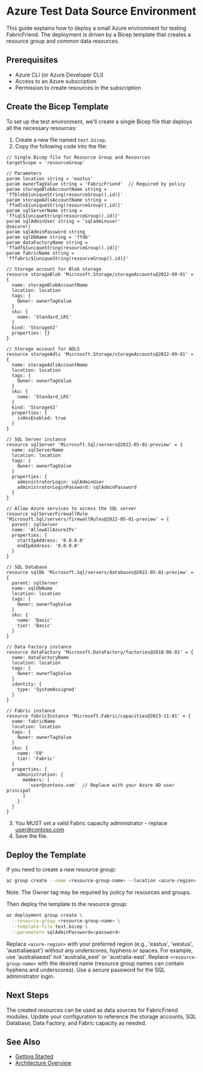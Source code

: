 # Azure Test Data Source Environment

This guide explains how to deploy a small Azure environment for testing FabricFriend. The deployment is driven by a Bicep template that creates a resource group and common data resources.

## Prerequisites

- Azure CLI (or Azure Developer CLI)
- Access to an Azure subscription
- Permission to create resources in the subscription

## Create the Bicep Template

To set up the test environment, we'll create a single Bicep file that deploys all the necessary resources:

1. Create a new file named `test.bicep`.
2. Copy the following code into the file:

```bicep
// Single Bicep file for Resource Group and Resources
targetScope = 'resourceGroup'

// Parameters
param location string = 'eastus'
param ownerTagValue string = 'FabricFriend'  // Required by policy
param storageBlobAccountName string = 'ffblob${uniqueString(resourceGroup().id)}'
param storageAdlsAccountName string = 'ffadls${uniqueString(resourceGroup().id)}'
param sqlServerName string = 'ffsql${uniqueString(resourceGroup().id)}'
param sqlAdminUser string = 'sqladminuser'
@secure()
param sqlAdminPassword string
param sqlDbName string = 'ffdb'
param dataFactoryName string = 'ffadf${uniqueString(resourceGroup().id)}'
param fabricName string = 'fffabric${uniqueString(resourceGroup().id)}'

// Storage account for Blob storage
resource storageBlob 'Microsoft.Storage/storageAccounts@2022-09-01' = {
  name: storageBlobAccountName
  location: location
  tags: {
    Owner: ownerTagValue
  }
  sku: {
    name: 'Standard_LRS'
  }
  kind: 'StorageV2'
  properties: {}
}

// Storage account for ADLS
resource storageAdls 'Microsoft.Storage/storageAccounts@2022-09-01' = {
  name: storageAdlsAccountName
  location: location
  tags: {
    Owner: ownerTagValue
  }
  sku: {
    name: 'Standard_LRS'
  }
  kind: 'StorageV2'
  properties: {
    isHnsEnabled: true
  }
}

// SQL Server instance
resource sqlServer 'Microsoft.Sql/servers@2022-05-01-preview' = {
  name: sqlServerName
  location: location
  tags: {
    Owner: ownerTagValue
  }
  properties: {
    administratorLogin: sqlAdminUser
    administratorLoginPassword: sqlAdminPassword
  }
}

// Allow Azure services to access the SQL server
resource sqlServerFirewallRule 'Microsoft.Sql/servers/firewallRules@2022-05-01-preview' = {
  parent: sqlServer
  name: 'AllowAllAzureIPs'
  properties: {
    startIpAddress: '0.0.0.0'
    endIpAddress: '0.0.0.0'
  }
}

// SQL Database
resource sqlDb 'Microsoft.Sql/servers/databases@2022-05-01-preview' = {
  parent: sqlServer
  name: sqlDbName
  location: location
  tags: {
    Owner: ownerTagValue
  }
  sku: {
    name: 'Basic'
    tier: 'Basic'
  }
}

// Data Factory instance
resource dataFactory 'Microsoft.DataFactory/factories@2018-06-01' = {
  name: dataFactoryName
  location: location
  tags: {
    Owner: ownerTagValue
  }
  identity: {
    type: 'SystemAssigned'
  }
}

// Fabric instance
resource fabricInstance 'Microsoft.Fabric/capacities@2023-11-01' = {
  name: fabricName
  location: location
  tags: {
    Owner: ownerTagValue
  }
  sku: {
    name: 'F0'
    tier: 'Fabric'
  }
  properties: {
    administration: {
      members: [
        'user@contoso.com'  // Replace with your Azure AD user principal
      ]
    }
  }
}
```

3. You MUST set a valid Fabric capacity administrator - replace user@contoso.com
3. Save the file.

## Deploy the Template

If you need to create a new resource group:

```bash
az group create --name <resource-group-name> --location <azure-region> --tags Owner=FabricFriend
```

Note: The Owner tag may be required by policy for resources and groups.

Then deploy the template to the resource group:

```bash
az deployment group create \
  --resource-group <resource-group-name> \
  --template-file test.bicep \
  --parameters sqlAdminPassword=<password>
```

Replace `<azure-region>` with your preferred region (e.g., 'eastus', 'westus', 'australiaeast') without any underscores, hyphens or spaces. For example, use 'australiaeast' not 'australia_east' or 'australia-east'. Replace `<resource-group-name>` with the desired name (resource group names can contain hyphens and underscores). Use a secure password for the SQL administrator login.

## Next Steps

The created resources can be used as data sources for FabricFriend modules. Update your configuration to reference the storage accounts, SQL Database, Data Factory, and Fabric capacity as needed.

## See Also

- [Getting Started](getting-started.md)
- [Architecture Overview](architecture.md)
